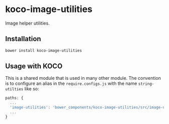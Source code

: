 # koco-image-utilities
Image helper utilities.

## Installation

```bash
bower install koco-image-utilities
```

## Usage with KOCO

This is a shared module that is used in many other module. The convention is to configure an alias in the `require.configs.js` with the name `string-utilties` like so:

```javascript
paths: {
  ...
  'image-utilities': 'bower_components/koco-image-utilities/src/image-utilities'
  ...
}
```